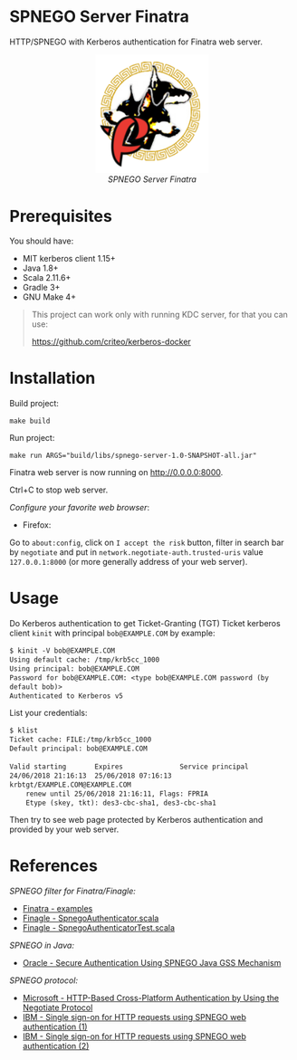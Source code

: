 # SPNEGO Server Finatra

HTTP/SPNEGO with Kerberos authentication for Finatra web server.

<p align="center">
  <img alt="finatra_kerberos.png" src="./media/finatra_kerberos.png" width=200/><br>
  <i>SPNEGO Server Finatra</i>
</p>


# Prerequisites

You should have:

* MIT kerberos client 1.15+
* Java 1.8+
* Scala 2.11.6+
* Gradle 3+
* GNU Make 4+

> This project can work only with running KDC server, for that you can use:
>
> https://github.com/criteo/kerberos-docker

# Installation

Build project:

~~~
make build
~~~

Run project:

~~~
make run ARGS="build/libs/spnego-server-1.0-SNAPSHOT-all.jar"
~~~

Finatra web server is now running on http://0.0.0.0:8000.

Ctrl+C to stop web server.

*Configure your favorite web browser*:

* Firefox:

Go to `about:config`, click on `I accept the risk` button, filter in search bar by `negotiate` and 
put in `network.negotiate-auth.trusted-uris` value `127.0.0.1:8000` (or more generally address of your web server).

# Usage

Do Kerberos authentication to get Ticket-Granting (TGT) Ticket kerberos client `kinit` with principal `bob@EXAMPLE.COM`
by example:

~~~
$ kinit -V bob@EXAMPLE.COM 
Using default cache: /tmp/krb5cc_1000
Using principal: bob@EXAMPLE.COM
Password for bob@EXAMPLE.COM: <type bob@EXAMPLE.COM password (by default bob)>
Authenticated to Kerberos v5
~~~

List your credentials:

~~~
$ klist
Ticket cache: FILE:/tmp/krb5cc_1000
Default principal: bob@EXAMPLE.COM

Valid starting       Expires              Service principal
24/06/2018 21:16:13  25/06/2018 07:16:13  krbtgt/EXAMPLE.COM@EXAMPLE.COM
	renew until 25/06/2018 21:16:11, Flags: FPRIA
	Etype (skey, tkt): des3-cbc-sha1, des3-cbc-sha1 
~~~

Then try to see web page protected by Kerberos authentication and provided by your web server.

# References

*SPNEGO filter for Finatra/Finagle:*

* [Finatra - examples](https://github.com/twitter/finatra/tree/develop/examples)
* [Finagle - SpnegoAuthenticator.scala](https://github.com/twitter/finagle/blob/develop/finagle-http/src/main/scala/com/twitter/finagle/http/SpnegoAuthenticator.scala)
* [Finagle - SpnegoAuthenticatorTest.scala](https://github.com/twitter/finagle/blob/develop/finagle-http/src/test/scala/com/twitter/finagle/http/SpnegoAuthenticatorTest.scala)

*SPNEGO in Java:*

* [Oracle - Secure Authentication Using SPNEGO Java GSS Mechanism](https://docs.oracle.com/javase/10/security/part-v-secure-authentication-using-spnego-java-gss-mechanism.htm#JSSEC-GUID-B51B4169-BD5D-4A19-BC2B-7F6B3ABB9B7A)

*SPNEGO protocol:*

* [Microsoft - HTTP-Based Cross-Platform Authentication by Using the Negotiate Protocol](https://msdn.microsoft.com/en-us/library/ms995330.aspx)
* [IBM - Single sign-on for HTTP requests using SPNEGO web authentication (1)](https://www.ibm.com/support/knowledgecenter/SSEQTP_liberty/com.ibm.websphere.wlp.doc/ae/cwlp_spnego.html)
* [IBM - Single sign-on for HTTP requests using SPNEGO web authentication (2)](https://www.ibm.com/support/knowledgecenter/en/SSAW57_8.5.5/com.ibm.websphere.nd.multiplatform.doc/ae/csec_SPNEGO_explain.html)